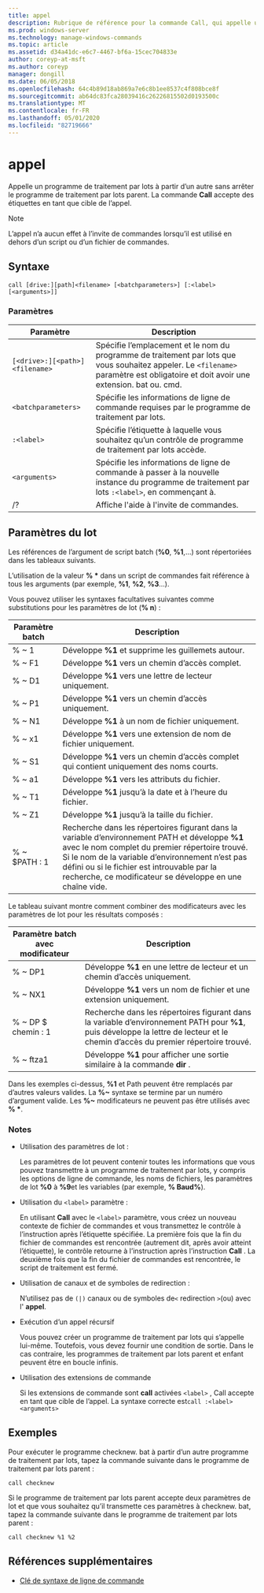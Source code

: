 ```yaml
---
title: appel
description: Rubrique de référence pour la commande Call, qui appelle un programme de traitement par lots à partir d’un autre sans arrêter le programme de traitement par lots parent.
ms.prod: windows-server
ms.technology: manage-windows-commands
ms.topic: article
ms.assetid: d34a41dc-e6c7-4467-bf6a-15cec704833e
author: coreyp-at-msft
ms.author: coreyp
manager: dongill
ms.date: 06/05/2018
ms.openlocfilehash: 64c4b89d18ab869a7e6c8b1ee8537c4f808bce8f
ms.sourcegitcommit: ab64dc83fca28039416c26226815502d0193500c
ms.translationtype: MT
ms.contentlocale: fr-FR
ms.lasthandoff: 05/01/2020
ms.locfileid: "82719666"
---
```

# <a name="call"></a>appel

Appelle un programme de traitement par lots à partir d’un autre sans arrêter le programme de traitement par lots parent. La commande **Call** accepte des étiquettes en tant que cible de l’appel.

> [!NOTE]
> L’appel n’a aucun effet à l’invite de commandes lorsqu’il est utilisé en dehors d’un script ou d’un fichier de commandes.

## <a name="syntax"></a>Syntaxe

```
call [drive:][path]<filename> [<batchparameters>] [:<label> [<arguments>]]
```

### <a name="parameters"></a>Paramètres

| Paramètre | Description |
| --------- | ----------- |
| `[<drive>:][<path>]<filename>` | Spécifie l’emplacement et le nom du programme de traitement par lots que vous souhaitez appeler. Le `<filename>` paramètre est obligatoire et doit avoir une extension. bat ou. cmd. |
| `<batchparameters>` | Spécifie les informations de ligne de commande requises par le programme de traitement par lots. |
| `:<label>` | Spécifie l’étiquette à laquelle vous souhaitez qu’un contrôle de programme de traitement par lots accède. |
| `<arguments>` | Spécifie les informations de ligne de commande à passer à la nouvelle instance du programme de traitement par lots `:<label>`, en commençant à.|
| /? | Affiche l'aide à l'invite de commandes. |

## <a name="batch-parameters"></a>Paramètres du lot

Les références de l’argument de script batch (**%0**, **%1**,...) sont répertoriées dans les tableaux suivants.

L’utilisation de la valeur **% &#42;** dans un script de commandes fait référence à tous les arguments (par exemple, **%1**, **%2**, **%3**...).

Vous pouvez utiliser les syntaxes facultatives suivantes comme substitutions pour les paramètres de lot (**% n**) :

| Paramètre batch | Description |
| --------------- | ----------- |
| % ~ 1 | Développe **%1** et supprime les guillemets autour. |
| % ~ F1 | Développe **%1** vers un chemin d’accès complet. |
| % ~ D1 | Développe **%1** vers une lettre de lecteur uniquement. |
| % ~ P1 | Développe **%1** vers un chemin d’accès uniquement. |
| % ~ N1 | Développe **%1** à un nom de fichier uniquement. |
| % ~ x1 | Développe **%1** vers une extension de nom de fichier uniquement. |
| % ~ S1 | Développe **%1** vers un chemin d’accès complet qui contient uniquement des noms courts. |
| % ~ a1 | Développe **%1** vers les attributs du fichier. |
| % ~ T1 | Développe **%1** jusqu’à la date et à l’heure du fichier. |
| % ~ Z1 | Développe **%1** jusqu’à la taille du fichier. |
| % ~ $PATH : 1 | Recherche dans les répertoires figurant dans la variable d’environnement PATH et développe **%1** avec le nom complet du premier répertoire trouvé. Si le nom de la variable d’environnement n’est pas défini ou si le fichier est introuvable par la recherche, ce modificateur se développe en une chaîne vide. |

Le tableau suivant montre comment combiner des modificateurs avec les paramètres de lot pour les résultats composés :

| Paramètre batch avec modificateur | Description |
| ----------------------------- | ----------- |
| % ~ DP1 | Développe **%1** en une lettre de lecteur et un chemin d’accès uniquement. |
| % ~ NX1 | Développe **%1** vers un nom de fichier et une extension uniquement. |
| % ~ DP $ chemin : 1 | Recherche dans les répertoires figurant dans la variable d’environnement PATH pour **%1**, puis développe la lettre de lecteur et le chemin d’accès du premier répertoire trouvé. |
| % ~ ftza1 | Développe **%1** pour afficher une sortie similaire à la commande **dir** . |

Dans les exemples ci-dessus, **%1** et Path peuvent être remplacés par d’autres valeurs valides. La **%~** syntaxe se termine par un numéro d’argument valide. Les **%~** modificateurs ne peuvent pas être utilisés avec **% &#42;**.

### <a name="remarks"></a>Notes 

- Utilisation des paramètres de lot :

    Les paramètres de lot peuvent contenir toutes les informations que vous pouvez transmettre à un programme de traitement par lots, y compris les options de ligne de commande, les noms de fichiers, les paramètres de lot **%0** à **%9**et les variables (par exemple, **% Baud%**).

- Utilisation du `<label>` paramètre :

    En utilisant **Call** avec le `<label>` paramètre, vous créez un nouveau contexte de fichier de commandes et vous transmettez le contrôle à l’instruction après l’étiquette spécifiée. La première fois que la fin du fichier de commandes est rencontrée (autrement dit, après avoir atteint l’étiquette), le contrôle retourne à l’instruction après l’instruction **Call** . La deuxième fois que la fin du fichier de commandes est rencontrée, le script de traitement est fermé.

- Utilisation de canaux et de symboles de redirection :

    N’utilisez pas de `(|)` canaux ou de symboles de`<` redirection `>`(ou) avec l' **appel**.

- Exécution d’un appel récursif

    Vous pouvez créer un programme de traitement par lots qui s’appelle lui-même. Toutefois, vous devez fournir une condition de sortie. Dans le cas contraire, les programmes de traitement par lots parent et enfant peuvent être en boucle infinis.

- Utilisation des extensions de commande

    Si les extensions de commande sont **call** activées `<label>` , Call accepte en tant que cible de l’appel. La syntaxe correcte est`call :<label> <arguments>`

## <a name="examples"></a>Exemples

Pour exécuter le programme checknew. bat à partir d’un autre programme de traitement par lots, tapez la commande suivante dans le programme de traitement par lots parent :

```
call checknew
```

Si le programme de traitement par lots parent accepte deux paramètres de lot et que vous souhaitez qu’il transmette ces paramètres à checknew. bat, tapez la commande suivante dans le programme de traitement par lots parent :

```
call checknew %1 %2
```

## <a name="additional-references"></a>Références supplémentaires

- [Clé de syntaxe de ligne de commande](command-line-syntax-key.md)
